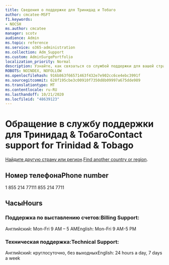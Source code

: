 ```yaml
---
title: Сведения о поддержке для Тринидад и Тобаго
author: cmcatee-MSFT
f1.keywords:
- NOCSH
ms.author: cmcatee
manager: scotv
audience: Admin
ms.topic: reference
ms.service: o365-administration
ms.collection: Adm_Support
ms.custom: AdminSurgePortfolio
localization_priority: Normal
description: Узнайте, как связаться со службой поддержки для вашей страны или региона.
ROBOTS: NOINDEX, NOFOLLOW
ms.openlocfilehash: 916b863f66571463f432e7e902cc6ce4ebc3991f
ms.sourcegitcommit: 628f195cbe3c00910f7350d8b09997a675dde989
ms.translationtype: MT
ms.contentlocale: ru-RU
ms.lasthandoff: 10/21/2020
ms.locfileid: "48639123"
---
```

# <a name="contact-support-for-trinidad-amp-tobago"></a><span data-ttu-id="c4e6d-103">Обращение в службу поддержки для Тринидад &amp; Тобаго</span><span class="sxs-lookup"><span data-stu-id="c4e6d-103">Contact support for Trinidad &amp; Tobago</span></span>

<span data-ttu-id="c4e6d-104">[Найдите другую страну или регион](../contact-support-for-business-products.md).</span><span class="sxs-lookup"><span data-stu-id="c4e6d-104">[Find another country or region](../contact-support-for-business-products.md).</span></span>

## <a name="phone-number"></a><span data-ttu-id="c4e6d-105">Номер телефона</span><span class="sxs-lookup"><span data-stu-id="c4e6d-105">Phone number</span></span>
<span data-ttu-id="c4e6d-106">1 855 214 7711</span><span class="sxs-lookup"><span data-stu-id="c4e6d-106">1 855 214 7711</span></span>

## <a name="hours"></a><span data-ttu-id="c4e6d-107">Часы</span><span class="sxs-lookup"><span data-stu-id="c4e6d-107">Hours</span></span>
### <a name="billing-support"></a><span data-ttu-id="c4e6d-108">Поддержка по выставлению счетов:</span><span class="sxs-lookup"><span data-stu-id="c4e6d-108">Billing Support:</span></span>

<span data-ttu-id="c4e6d-109">Английский: Mon-Fri 9 AM – 5 AM</span><span class="sxs-lookup"><span data-stu-id="c4e6d-109">English: Mon-Fri 9 AM-5 PM</span></span>

### <a name="technical-support"></a><span data-ttu-id="c4e6d-110">Техническая поддержка:</span><span class="sxs-lookup"><span data-stu-id="c4e6d-110">Technical Support:</span></span>

<span data-ttu-id="c4e6d-111">Английский: круглосуточно, без выходных</span><span class="sxs-lookup"><span data-stu-id="c4e6d-111">English: 24 hours a day, 7 days a week</span></span>
